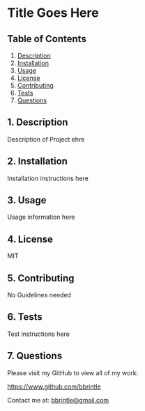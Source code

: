 # Title Goes Here

## Table of Contents
1. [ Description ](#desc)
2. [ Installation ](#install)
3. [ Usage ](#usage)
4. [ License ](#lic)
5. [ Contributing ](#contrib)
6. [ Tests ](#test)
7. [ Questions ](#quest)
    
<a name="desc"></a>
## 1. Description
Description of Project ehre
    
<a name="install"></a>
## 2. Installation
Installation instructions here
    
<a name="usage"></a>
## 3. Usage
Usage information here
    
<a name="lic"></a>
## 4. License
MIT
    
<a name="contrib"></a>
## 5. Contributing
No Guidelines needed
    
<a name="test"></a>
## 6. Tests
Test instructions here
    
<a name="quest"></a>
## 7. Questions
Please visit my GitHub to view all of my work:

https://www.github.com/bbrintle 

Contact me at: bbrintle@gmail.com